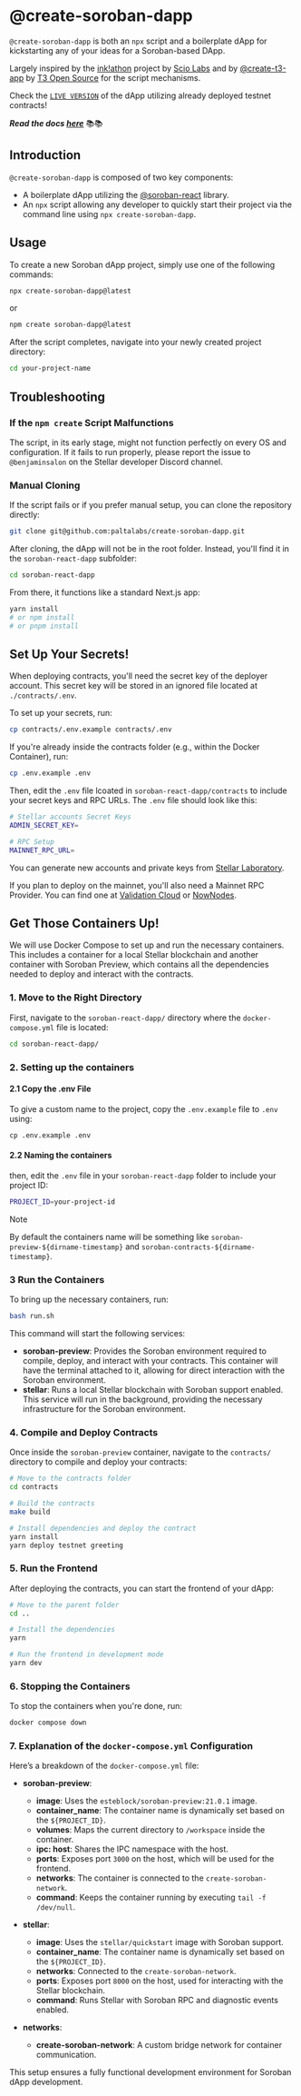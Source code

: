 <!-- # @create-soroban-dapp.

@create-soroban-dapp is both a npx script and a boilerplate dapp for kickstarting any of your ideas for a Soroban-based Dapp.

Largely inspired by the [ink!athon](https://github.com/scio-labs/inkathon) project by [Scio Labs](https://github.com/scio-labs) and by [@create-t3-app](https://github.com/t3-oss/create-t3-app) by [T3 Open Source](https://github.com/t3-oss) for the script mechanisms.

Check the [`LIVE VERSION`](https://create-soroban-dapp.vercel.app/) of the dapp utilizing already deployed testnet contract!

***Read the docs [here](create-soroban-dapp.paltalabs.io)***  📚📚

# Introduction

`@create-soroban-dapp` is composed of two things:

- A boilerplate dapp utilizing the [@soroban-react](https://github.com/paltalabs/soroban-react).

- A npx script allowing any developer to quickstart its project via the command line and `npx create-soroban-dapp`

# Usage:

Simply use

`npx create-soroban-dapp@latest`

or

`npm create soroban-dapp@latest`

Then, cd inside the new project repository.

# Troubleshooting

## If npm create script malfunctions

The script in its early stage is likely to not function perfectly on every different os and configuration. If the script happens to not function properly 'please report to @benjaminsalon' on the stellar developer discord channel.

## Manual cloning

It is also possible to use the dapp boilerplate via manually cloning the repo:

`git clone git@github.com:paltalabs/create-soroban-dapp.git`

The dapp will then not be in the root folder, this folder is occupied by the npx script. You will find the dapp in the sub folder 'soroban-react-dapp':

`cd soroban-react-dapp`

From there, it is a normal nextjs app:

`yarn` or `npm install` or `pnpm install`


# Set up your secrets!
When deploying our contracts, we will need to the secret key of the deployer account. This secret key will be in a ignored file in `./contracts/.env`.

To set up your secrets do
```bash
cp contracts/.env.example contracts/.env
```
If you are already inside the contracts folder (due to being inside the Docker Container), just do `cp .env.example .env`

And then edit the `.env` file, that will look like this:
```bash
# Stellar accounts Secret Keys
ADMIN_SECRET_KEY=

# RPC Setup
MAINNET_RPC_URL=
```
You can generate new Accounts and Private Keys from https://laboratory.stellar.org/#account-creator?network=test

If you plan to deploy in Mainnet, you will also need a Mainnet RPC Provider. Find one in https://app.validationcloud.io/ or in https://nownodes.io/


# Get those containers up!

We will use docker-compose to get the containers up and running. This will rise a container for a local Stellar blockchain and another container with soroban-preview, which has all the necessary dependancies to deploy and interact with the contracts. Along with the dapp container that will run the front-end of the dapp.

```bash
# move to the right directory
cd soroban-react-dapp/

# Then, run the containers
docker compose up -d

# To get inside the soroban-preview container
bash run.sh
# or
# docker exec --tty --interactive soroban-contracts bash
```
Inside the container we can now compile the contracts, install the packages and deploy the contracts.

```bash
# move to the contracts folder
cd contracts

# build
make build

# Install dependencies and deploy the contract
yarn install
yarn deploy testnet greeting
```
Now we can run our frontend

```bash
# move to the parent folder
cd ..
# install the dependencies
yarn
# run the frontend in development mode
yarn dev
 -->

# @create-soroban-dapp

`@create-soroban-dapp` is both an `npx` script and a boilerplate dApp for kickstarting any of your ideas for a Soroban-based DApp.

Largely inspired by the [ink!athon](https://github.com/scio-labs/inkathon) project by [Scio Labs](https://github.com/scio-labs) and by [@create-t3-app](https://github.com/t3-oss/create-t3-app) by [T3 Open Source](https://github.com/t3-oss) for the script mechanisms.

Check the [`LIVE VERSION`](https://create-soroban-dapp.vercel.app/) of the dApp utilizing already deployed testnet contracts!

**_Read the docs [here](https://create-soroban-dapp.paltalabs.io)_** 📚📚

## Introduction

`@create-soroban-dapp` is composed of two key components:

- A boilerplate dApp utilizing the [@soroban-react](https://github.com/paltalabs/soroban-react) library.
- An `npx` script allowing any developer to quickly start their project via the command line using `npx create-soroban-dapp`.

## Usage

To create a new Soroban dApp project, simply use one of the following commands:

```bash
npx create-soroban-dapp@latest
```

or

```bash
npm create soroban-dapp@latest
```

After the script completes, navigate into your newly created project directory:

```bash
cd your-project-name
```

## Troubleshooting

### If the `npm create` Script Malfunctions

The script, in its early stage, might not function perfectly on every OS and configuration. If it fails to run properly, please report the issue to `@benjaminsalon` on the Stellar developer Discord channel.

### Manual Cloning

If the script fails or if you prefer manual setup, you can clone the repository directly:

```bash
git clone git@github.com:paltalabs/create-soroban-dapp.git
```

After cloning, the dApp will not be in the root folder. Instead, you'll find it in the `soroban-react-dapp` subfolder:

```bash
cd soroban-react-dapp
```

From there, it functions like a standard Next.js app:

```bash
yarn install
# or npm install
# or pnpm install
```

## Set Up Your Secrets!

When deploying contracts, you'll need the secret key of the deployer account. This secret key will be stored in an ignored file located at `./contracts/.env`.

To set up your secrets, run:

```bash
cp contracts/.env.example contracts/.env
```

If you're already inside the contracts folder (e.g., within the Docker Container), run:

```bash
cp .env.example .env
```

Then, edit the `.env` file lcoated in `soroban-react-dapp/contracts` to include your secret keys and RPC URLs. The `.env` file should look like this:

```bash
# Stellar accounts Secret Keys
ADMIN_SECRET_KEY=

# RPC Setup
MAINNET_RPC_URL=
```

You can generate new accounts and private keys from [Stellar Laboratory](https://laboratory.stellar.org/#account-creator?network=test).

If you plan to deploy on the mainnet, you'll also need a Mainnet RPC Provider. You can find one at [Validation Cloud](https://app.validationcloud.io/) or [NowNodes](https://nownodes.io/).

## Get Those Containers Up!

We will use Docker Compose to set up and run the necessary containers. This includes a container for a local Stellar blockchain and another container with Soroban Preview, which contains all the dependencies needed to deploy and interact with the contracts.

### 1. Move to the Right Directory

First, navigate to the `soroban-react-dapp/` directory where the `docker-compose.yml` file is located:

```bash
cd soroban-react-dapp/
```

### 2. Setting up the containers

#### 2.1 Copy the .env File
To give a custom name to the project, copy the `.env.example` file to `.env` using:

````
cp .env.example .env
````

#### 2.2 Naming the containers
then, edit the `.env` file in your `soroban-react-dapp` folder to include your project ID:

```bash
PROJECT_ID=your-project-id
```

> [!NOTE]
> By default the containers name will be something like `soroban-preview-${dirname-timestamp}` and `soroban-contracts-${dirname-timestamp}`.

### 3 Run the Containers

To bring up the necessary containers, run:

```bash
bash run.sh
```

This command will start the following services:

- **soroban-preview**: Provides the Soroban environment required to compile, deploy, and interact with your contracts. This container will have the terminal attached to it, allowing for direct interaction with the Soroban environment.
- **stellar**: Runs a local Stellar blockchain with Soroban support enabled. This service will run in the background, providing the necessary infrastructure for the Soroban environment.

### 4. Compile and Deploy Contracts

Once inside the `soroban-preview` container, navigate to the `contracts/` directory to compile and deploy your contracts:

```bash
# Move to the contracts folder
cd contracts

# Build the contracts
make build

# Install dependencies and deploy the contract
yarn install
yarn deploy testnet greeting
```

### 5. Run the Frontend

After deploying the contracts, you can start the frontend of your dApp:

```bash
# Move to the parent folder
cd ..

# Install the dependencies
yarn

# Run the frontend in development mode
yarn dev
```

### 6. Stopping the Containers

To stop the containers when you're done, run:

```bash
docker compose down
```

### 7. Explanation of the `docker-compose.yml` Configuration

Here’s a breakdown of the `docker-compose.yml` file:

- **soroban-preview**:

  - **image**: Uses the `esteblock/soroban-preview:21.0.1` image.
  - **container_name**: The container name is dynamically set based on the `${PROJECT_ID}`.
  - **volumes**: Maps the current directory to `/workspace` inside the container.
  - **ipc: host**: Shares the IPC namespace with the host.
  - **ports**: Exposes port `3000` on the host, which will be used for the frontend.
  - **networks**: The container is connected to the `create-soroban-network`.
  - **command**: Keeps the container running by executing `tail -f /dev/null`.

- **stellar**:

  - **image**: Uses the `stellar/quickstart` image with Soroban support.
  - **container_name**: The container name is dynamically set based on the `${PROJECT_ID}`.
  - **networks**: Connected to the `create-soroban-network`.
  - **ports**: Exposes port `8000` on the host, used for interacting with the Stellar blockchain.
  - **command**: Runs Stellar with Soroban RPC and diagnostic events enabled.

- **networks**:
  - **create-soroban-network**: A custom bridge network for container communication.

This setup ensures a fully functional development environment for Soroban dApp development.
